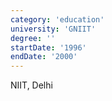 ```yaml
---
category: 'education'
university: 'GNIIT'
degree: ''
startDate: '1996'
endDate: '2000'
---
```


NIIT, Delhi
